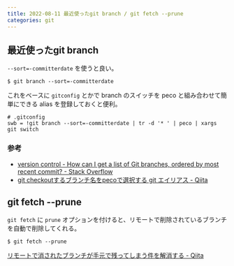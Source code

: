 ```yaml
---
title: 2022-08-11 最近使ったgit branch / git fetch --prune
categories: git
---
```


## 最近使ったgit branch

`--sort=-committerdate` を使うと良い。

```console
$ git branch --sort=-committerdate
```

これをベースに `gitconfig` とかで branch のスイッチを peco と組み合わせて簡単にできる alias を登録しておくと便利。

```
# .gitconfig
swb = !git branch --sort=-committerdate | tr -d '* ' | peco | xargs git switch
```

### 参考

- [version control - How can I get a list of Git branches, ordered by most recent commit? - Stack Overflow](https://stackoverflow.com/questions/5188320/how-can-i-get-a-list-of-git-branches-ordered-by-most-recent-commit)
- [git checkoutするブランチ名をpecoで選択する git エイリアス - Qiita](https://qiita.com/mather314/items/51b80d0f09de2e5054de)

## git fetch --prune

`git fetch` に `prune` オプションを付けると、リモートで削除されているブランチを自動で削除してくれる。

```console
$ git fetch --prune
```

[リモートで消されたブランチが手元で残ってしまう件を解消する - Qiita](https://qiita.com/yuichielectric/items/84cd61915a1236f19221)
